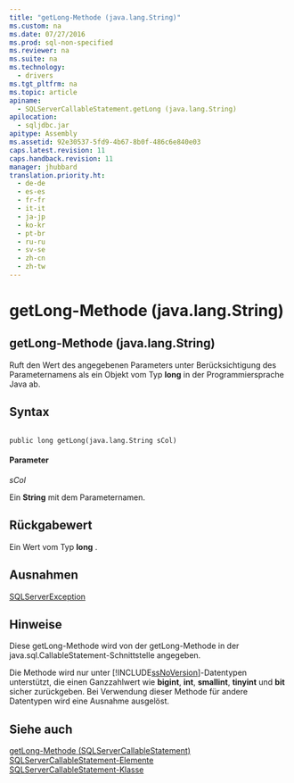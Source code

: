 ```yaml
---
title: "getLong-Methode (java.lang.String)"
ms.custom: na
ms.date: 07/27/2016
ms.prod: sql-non-specified
ms.reviewer: na
ms.suite: na
ms.technology: 
  - drivers
ms.tgt_pltfrm: na
ms.topic: article
apiname: 
  - SQLServerCallableStatement.getLong (java.lang.String)
apilocation: 
  - sqljdbc.jar
apitype: Assembly
ms.assetid: 92e30537-5fd9-4b67-8b0f-486c6e840e03
caps.latest.revision: 11
caps.handback.revision: 11
manager: jhubbard
translation.priority.ht: 
  - de-de
  - es-es
  - fr-fr
  - it-it
  - ja-jp
  - ko-kr
  - pt-br
  - ru-ru
  - sv-se
  - zh-cn
  - zh-tw
---
```

# getLong-Methode (java.lang.String)
    
## getLong\-Methode \(java.lang.String\)  
 Ruft den Wert des angegebenen Parameters unter Berücksichtigung des Parameternamens als ein Objekt vom Typ **long** in der Programmiersprache Java ab.  
  
## Syntax  
  
```  
  
public long getLong(java.lang.String sCol)  
```  
  
#### Parameter  
 *sCol*  
  
 Ein **String** mit dem Parameternamen.  
  
## Rückgabewert  
 Ein Wert vom Typ **long** .  
  
## Ausnahmen  
 [SQLServerException](../content/SQLServerException-Class.md)  
  
## Hinweise  
 Diese getLong\-Methode wird von der getLong\-Methode in der java.sql.CallableStatement\-Schnittstelle angegeben.  
  
 Die Methode wird nur unter [!INCLUDE[ssNoVersion](../content/includes/ssNoVersion_md.md)]\-Datentypen unterstützt, die einen Ganzzahlwert wie **bigint**, **int**, **smallint**, **tinyint** und **bit** sicher zurückgeben. Bei Verwendung dieser Methode für andere Datentypen wird eine Ausnahme ausgelöst.  
  
## Siehe auch  
 [getLong-Methode &#40;SQLServerCallableStatement&#41;](../content/getLong-Method--SQLServerCallableStatement-.md)   
 [SQLServerCallableStatement-Elemente](../content/SQLServerCallableStatement-Members.md)   
 [SQLServerCallableStatement-Klasse](../content/SQLServerCallableStatement-Class.md)  
  
  